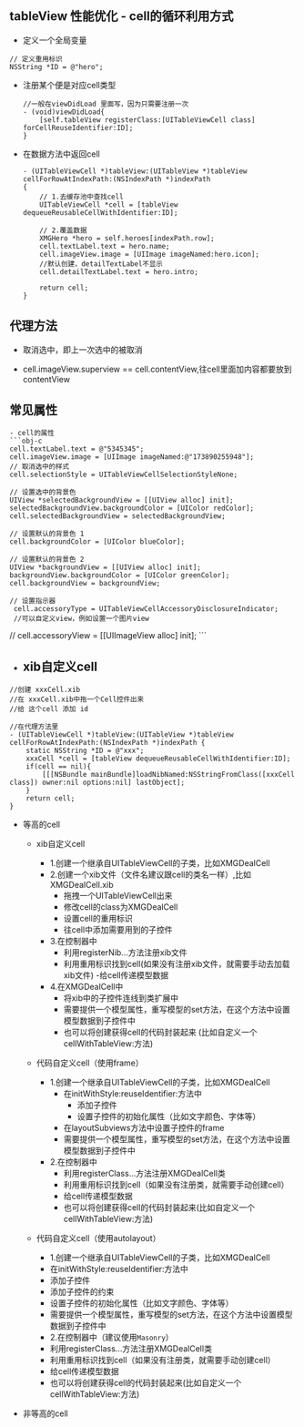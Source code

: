 ## tableView 性能优化 - cell的循环利用方式
- 定义一个全局变量
```obj-c
// 定义重用标识
NSString *ID = @"hero";
```
- 注册某个便是对应cell类型
    ```obj-c
    //一般在viewDidLoad 里面写，因为只需要注册一次
    - (void)viewDidLoad{
        [self.tableView registerClass:[UITableViewCell class] forCellReuseIdentifier:ID];
    }
    ```
- 在数据方法中返回cell
    ```obj-c
    - (UITableViewCell *)tableView:(UITableView *)tableView cellForRowAtIndexPath:(NSIndexPath *)indexPath
    {
        // 1.去缓存池中查找cell
        UITableViewCell *cell = [tableView dequeueReusableCellWithIdentifier:ID];
        
        // 2.覆盖数据
        XMGHero *hero = self.heroes[indexPath.row];
        cell.textLabel.text = hero.name;
        cell.imageView.image = [UIImage imageNamed:hero.icon];
        //默认创建，detailTextLabel不显示
        cell.detailTextLabel.text = hero.intro;
        
        return cell;
    }
    ```

## 代理方法
- 取消选中，即上一次选中的被取消

- cell.imageView.superview == cell.contentView,往cell里面加内容都要放到contentView

## 常见属性
    - cell的属性
    ```obj-c
    cell.textLabel.text = @"5345345";
    cell.imageView.image = [UIImage imageNamed:@"173890255948"];
    // 取消选中的样式
    cell.selectionStyle = UITableViewCellSelectionStyleNone;
    
    // 设置选中的背景色
    UIView *selectedBackgroundView = [[UIView alloc] init];
    selectedBackgroundView.backgroundColor = [UIColor redColor];
    cell.selectedBackgroundView = selectedBackgroundView;
    
    // 设置默认的背景色 1
    cell.backgroundColor = [UIColor blueColor];
    
    // 设置默认的背景色 2
    UIView *backgroundView = [[UIView alloc] init];
    backgroundView.backgroundColor = [UIColor greenColor];
    cell.backgroundView = backgroundView;
    
    // 设置指示器
     cell.accessoryType = UITableViewCellAccessoryDisclosureIndicator;
     //可以自定义view，例如设置一个图片view
//    cell.accessoryView =  [[UIImageView alloc] init];
    ```
    
- xib自定义cell
  - 
  
```obj-c
//创建 xxxCell.xib
//在 xxxCell.xib中拖一个Cell控件出来
//给 这个cell 添加 id

//在代理方法里
- (UITableViewCell *)tableView:(UITableView *)tableView cellForRowAtIndexPath:(NSIndexPath *)indexPath {
    static NSString *ID = @"xxx";
    xxxCell *cell = [tableView dequeueReusableCellWithIdentifier:ID];
    if(cell == nil){
        [[[NSBundle mainBundle]loadNibNamed:NSStringFromClass([xxxCell class]) owner:nil options:nil] lastObject];
    }
    return cell;
}
```
- 等高的cell
    - xib自定义cell
        - 1.创建一个继承自UITableViewCell的子类，比如XMGDealCell<br>
        - 2.创建一个xib文件（文件名建议跟cell的类名一样）,比如XMGDealCell.xib
            - 拖拽一个UITableViewCell出来
            - 修改cell的class为XMGDealCell
            - 设置cell的重用标识
            - 往cell中添加需要用到的子控件
        - 3.在控制器中
            - 利用registerNib...方法注册xib文件
            - 利用重用标识找到cell(如果没有注册xib文件，就需要手动去加载xib文件)
            -给cell传递模型数据<br>
        - 4.在XMGDealCell中
            - 将xib中的子控件连线到类扩展中
            - 需要提供一个模型属性，重写模型的set方法，在这个方法中设置模型数据到子控件中
            - 也可以将创建获得cell的代码封装起来 (比如自定义一个cellWithTableView:方法)
            
    - 代码自定义cell（使用frame）
        - 1.创建一个继承自UITableViewCell的子类，比如XMGDealCell
            - 在initWithStyle:reuseIdentifier:方法中
                - 添加子控件
                - 设置子控件的初始化属性（比如文字颜色、字体等）
            - 在layoutSubviews方法中设置子控件的frame
            - 需要提供一个模型属性，重写模型的set方法，在这个方法中设置模型数据到子控件中
        - 2.在控制器中
            - 利用registerClass...方法注册XMGDealCell类
            - 利用重用标识找到cell（如果没有注册类，就需要手动创建cell）
            - 给cell传递模型数据
            - 也可以将创建获得cell的代码封装起来(比如自定义一个cellWithTableView:方法)
            
    - 代码自定义cell（使用autolayout）
        - 1.创建一个继承自UITableViewCell的子类，比如XMGDealCell
        - 在initWithStyle:reuseIdentifier:方法中
        - 添加子控件
        - 添加子控件的约束
        - 设置子控件的初始化属性（比如文字颜色、字体等）
        - 需要提供一个模型属性，重写模型的set方法，在这个方法中设置模型数据到子控件中
        - 2.在控制器中（建议使用`Masonry`）
        - 利用registerClass...方法注册XMGDealCell类
        - 利用重用标识找到cell（如果没有注册类，就需要手动创建cell）
        - 给cell传递模型数据
        - 也可以将创建获得cell的代码封装起来(比如自定义一个cellWithTableView:方法)
    
    

- 非等高的cell












 

